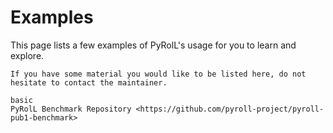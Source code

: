# Examples

This page lists a few examples of PyRolL's usage for you to learn and explore.

```{note}
If you have some material you would like to be listed here, do not hesitate to contact the maintainer.
```

```{toctree}
basic
PyRolL Benchmark Repository <https://github.com/pyroll-project/pyroll-pub1-benchmark>
```